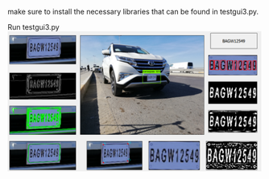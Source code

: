 make sure to install the necessary libraries that can be found in testgui3.py.

Run testgui3.py
![Alt Text](https://raw.githubusercontent.com/A7medMaher/Vehicle-Identifcation/master/vehicle%20identification.PNG)
